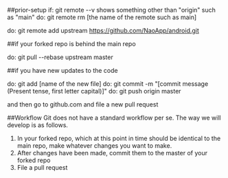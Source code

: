 ##prior-setup
if: git remote --v shows something other than "origin" such as "main"
do: git remote rm [the name of the remote such as main]

do: git remote add upstream https://github.com/NaoApp/android.git

##if your forked repo is behind the main repo

do: git pull --rebase upstream master

##if you have new updates to the code

do: git add [name of the new file]
do: git commit -m "[commit message (Present tense, first letter capital)]"
do: git push origin master

and then go to github.com and file a new pull request

##Workflow
Git does not have a standard workflow per se.
The way we will develop is as follows.

1. In your forked repo, which at this point in time should be identical to the main repo, make whatever changes you want to make.
2. After changes have been made, commit them to the master of your forked repo
3. File a pull request